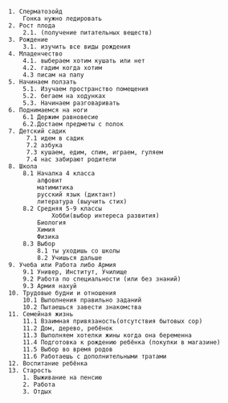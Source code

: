 	1. Сперматозойд 
		Гонка нужно ледировать
	2. Рост плода
		2.1. (получение питательных веществ)
	3. Рождение
		3.1. изучить все виды рождения
	4. Младенчество
		4.1. выбераем хотим кушать или нет
		4.2. гадим когда хотим
		4.3 писам на папу
	5. Начинаем ползать
		5.1. Изучаем пространство помещения
		5.2. бегаем на ходунках
		5.3. Начинаем разговаривать
	6. Поднимаемся на ноги
		6.1 Держим равновесие
		6.2.Достаем предметы с полок
	7. Детский садик
		 7.1 идем в садик
		 7.2 азбука 
		 7.3 кушаем, едим, спим, играем, гуляем
		 7.4 нас забирают родители
	8. Школа
		8.1 Началка 4 класса
			алфовит
			матимитика
			русский язык (диктант)
			литература (выучить стих) 
		8.2 Средняя 5-9 классы
				Хобби(выбор интереса развития)
			Биология
			Химия
			Физика
		8.3 Выбор
			8.1 ты уходишь со школы
			8.2 Учишься дальше
	9. Учеба или Работа либо Армия
		9.1 Универ, Институт, Училище
		9.2 Работа по специальности (или без знаний)
		9.3 Армия нахуй
	10. Трудовые будни и отношения
		10.1 Выполнения правильно заданий
		10.2 Пытаешься завести знакомства
	11. Семейная жизнь
		11.1 Взаимная привязаность(отсутствия бытовых сор)
		11.2 Дом, дерево, ребёнок
		11.3 Выполняем хотелки жины когда она беременна
		11.4 Подготовка к рождению ребёнка (покупки в магазине)
		11.5 Выбор во время родов
		11.6 Работаешь с дополнительными тратами
	12. Воспитание ребёнка
	13. Старость
		1. Выживание на пенсию
		2. Работа
		3. Отдых